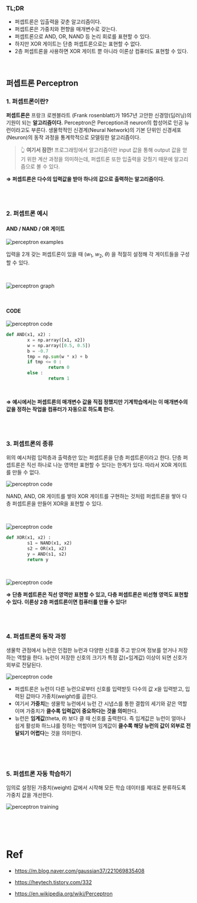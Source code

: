 ### TL;DR

- 퍼셉트론은 입출력을 갖춘 알고리즘이다.
- 퍼셉트론은 가중치와 편향을 매개변수로 갖는다.
- 퍼셉트론으로 AND, OR, NAND 등 논리 회로를 표현할 수 있다.
- 하지만 XOR 게이트는 단층 퍼셉트론으로는 표현할 수 없다.
- 2층 퍼셉트론을 사용하면 XOR 게이트 뿐 아니라 이론상 컴퓨터도 표현할 수 있다.

<br />

## 퍼셉트론 Perceptron

### 1. 퍼셉트론이란?

**퍼셉트론은** 프랑크 로젠블라트 (Frank rosenblatt)가 1957년 고안한 신경망(딥러닝)의 기원이 되는 **알고리즘이다.** Perceptron은 Perception과 neuron의 합성어로 인공 뉴런이라고도 부른다. 생물학적인 신경계(Neural Network)의 기본 단위인 신경세포(Neuron)의 동작 과정을 통계학적으로 모델링한 알고리즘이다.

> 👆 **여기서 잠깐!** 
> 프로그래밍에서 알고리즘이란 input 값을 통해 output 값을 얻기 위한 계산 과정을 의미하는데, 퍼셉트론 또한 입출력을 갖췄기 때문에 알고리즘으로 볼 수 있다.

**⇒ 퍼셉트론은 다수의 입력값을 받아 하나의 값으로 출력하는 알고리즘이다.**

<br />

<br />

### 2. 퍼셉트론 예시

#### **AND / NAND / OR 게이트**

![perceptron examples](./imgs/b1_ch2_01.png)

입력을 2개 갖는 퍼셉트론이 있을 때 ($w_1,\ w_2,\ \theta$) 을 적절히 설정해 각 게이트들을 구성할 수 있다.

<br />

![perceptron graph](./imgs/b1_ch2_02.png)

<br />

#### **CODE**

![perceptron code](./imgs/b1_ch2_03.png)

```python
def AND(x1, x2) :
		x = np.array([x1, x2])
		w = np.array([0.5, 0.5])
		b = -0.7
		tmp = np.sum(w * x) + b
		if tmp <= 0 :
				return 0
		else :
				return 1
```

<br />

**⇒ 예시에서는 퍼셉트론의 매개변수 값을 직접 정했지만 기계학습에서는 이 매개변수의 값을 정하는 작업을 컴퓨터가 자동으로 하도록 한다.**

<br />

<br />

### 3. 퍼셉트론의 종류

위의 예시처럼 입력층과 출력층만 있는 퍼셉트론을 단층 퍼셉트론이라고 한다. 단층 퍼셉트론은 직선 하나로 나눈 영역만 표현할 수 있다는 한계가 있다. 따라서 XOR 게이트를 만들 수 없다.

![perceptron code](./imgs/b1_ch2_04.png)

NAND, AND, OR 게이트를 쌓아 XOR 게이트를 구현하는 것처럼 퍼셉트론을 쌓아 다층 퍼셉트론을 만들어 XOR을 표현할 수 있다.

<br/>

![perceptron code](./imgs/b1_ch2_05.png)

```python
def XOR(x1, x2) :
		s1 = NAND(x1, x2)
		s2 = OR(x1, x2)
		y = AND(s1, s2)
		return y
```

<br />

![perceptron code](./imgs/b1_ch2_06.png)

**⇒ 단층 퍼셉트론은 직선 영역만 표현할 수 있고, 다층 퍼셉트론은 비선형 영역도 표현할 수 있다. 이론상 2층 퍼셉트론이면 컴퓨터를 만들 수 있다!**

<br /><br />

### 4. 퍼셉트론의 동작 과정

생물학 관점에서 뉴런은 인접한 뉴런과 다양한 신호를 주고 받으며 정보를 얻거나 저장하는 역할을 한다. 뉴런이 저장한 신호의 크기가 특정 값(=임계값) 이상이 되면 신호가 외부로 전달된다.

![perceptron code](./imgs/b1_ch2_07.png)

- 퍼셉트론은 뉴런이 다른 뉴런으로부터 신호를 입력받듯 다수의 값 $x$을 입력받고, 입력된 값마다 가중치($weight$)를 곱한다.
- 여기서 **가중치**는 생물학 뉴런에서 뉴런 간 시냅스를 통한 결합의 세기와 같은 역할이며 가중치가 **클수록 입력값이 중요하다는 것을 의미**한다.
- 뉴런은 **임계값**(theta, $\theta$) 보다 클 때 신호를 출력한다. 즉 임계값은 뉴런이 얼마나 쉽게 활성화 하느냐를 정하는 역할이며 임계값이 **클수록 해당 뉴런의 값이 외부로 전달되기 어렵다**는 것을 의미한다.

<br /><br /><br />

### 5. 퍼셉트론 자동 학습하기

임의로 설정된 가중치(weight) 값에서 시작해 모든 학습 데이터를 제대로 분류하도록 가중치 값을 개선한다. 

![perceptron training](./imgs/b1_ch2_08.png)

<br />

<br />

<br />

# Ref

- https://m.blog.naver.com/gaussian37/221069835408

- https://heytech.tistory.com/332

- https://en.wikipedia.org/wiki/Perceptron

  